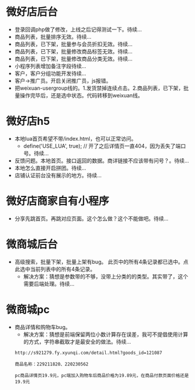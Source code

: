 # 微好店后台
* 登录回调php做了修改，上线之后记得测试一下。待续...
* 商品列表，批量排序无效。待续...
* 商品列表，已下架，批量参与会员折扣无效。待续...
* 商品列表，已下架，批量修改商品标签无效。待续...
* 商品列表，已下架，批量修改商品分类无效。待续...
* 小程序列表增加备注字段待续...
* 客户，客户分组功能开发待续...
* 客户->推广员。开启关闭推广员，js报错。
* 把weixuan-usergroup线的。1.发货禁掉连续点击。2.商品列表，已下架，批量操作完毕后，还是选中状态。代码转移到weixuan线。

# 微好店h5
* 本地lua首页希望不带/index.html，也可以正常访问。
    - define('USE_LUA', true); // 开了之后详情页一直404，因为丢失了端口号。待续...
* 反馈问题。本地首页。接口返回的数据。商详链接不应该带有问号？。待续...
* 本地怎么直接开启拼团。待续...
* 店铺认证前台没有展示的地方。待续...

# 微好店商家自有小程序
* 分享先跳首页。再跳对应页面。这个怎么做？这个不能做吧。待续...

# 微商城后台
* 高级搜索，批量下架，批量上架有bug。 此页中的所有4条记录都已选中。点此选中当前列表中的所有4条记录。
    - 解决方案：猜想是参数带的不够，没带上分类的的类型。其实带了，这个需要后端处理。待续...

# 微商城pc
* 商品详情和购物车bug。
    - 解决方案：猜想是前端保留两位小数计算存在误差，我可不提倡使用计算的方式，字符串截取才是最安全的做法。待续...
    ```
    http://s921279.fy.xyunqi.com/detail.html?goods_id=121087

    商品名称：229211820、220230562

    pc商品详情页19.9元，pc端加入购物车后商品价格为19.89元，在商品付款页面价格还是19.9元
    ```
